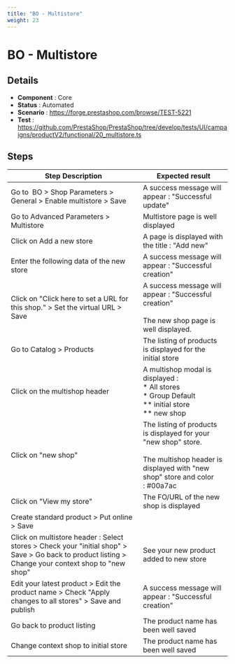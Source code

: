 ```yaml
---
title: "BO - Multistore"
weight: 23
---
```


# BO - Multistore
## Details
* **Component** : Core
* **Status** : Automated
* **Scenario** : https://forge.prestashop.com/browse/TEST-5221
* **Test** : https://github.com/PrestaShop/PrestaShop/tree/develop/tests/UI/campaigns/productV2/functional/20_multistore.ts

## Steps
| Step Description | Expected result |
| ----- | ----- |
| Go to  BO > Shop Parameters > General > Enable multistore > Save | A success message will appear : "Successful update" |
| Go to Advanced Parameters > Multistore | Multistore page is well displayed |
| Click on Add a new store | A page is displayed with the title : "Add new" |
| Enter the following data of the new store | A success message will appear : "Successful creation" |
| Click on "Click here to set a URL for this shop." > Set the virtual URL > Save | A success message will appear : "Successful creation"<br><br>The new shop page is well displayed. |
| Go to Catalog > Products | The listing of products is displayed for the initial store |
| Click on the multishop header | A multishop modal is displayed : <br> * All stores <br> * Group Default<br> ** initial store     <br> ** new shop |
| Click on "new shop" | The listing of products is displayed for your "new shop" store.<br><br>The multishop header is displayed with "new shop" store and color : #00a7ac |
| Click on "View my store" | The FO/URL of the new shop is displayed |
| Create standard product > Put online > Save |  |
| Click on multistore header : Select stores > Check your "initial shop" > Save > Go back to product listing > Change your context shop to "new shop" | See your new product added to new store |
| Edit your latest product > Edit the product name > Check "Apply changes to all stores" > Save and publish | A success message will appear : "Successful creation" |
| Go back to product listing | The product name has been well saved |
| Change context shop to initial store | The product name has been well saved |
